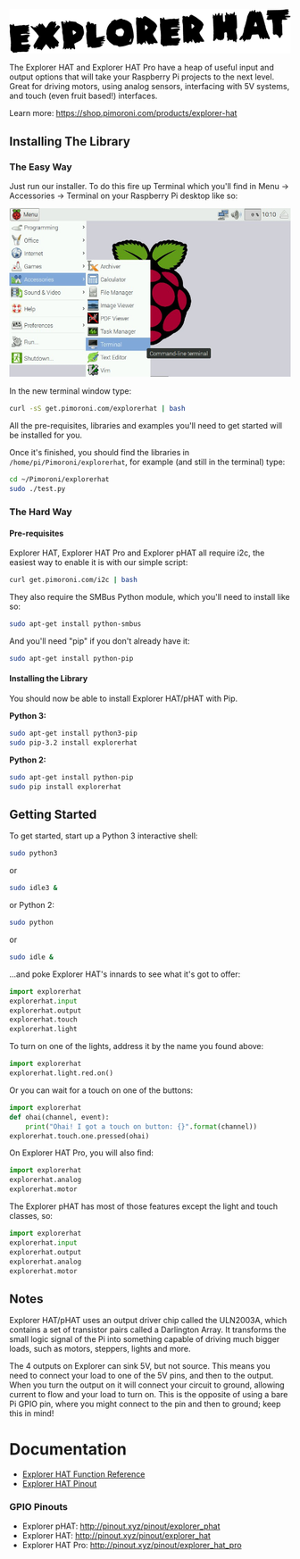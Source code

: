 ![Explorer HAT/pHAT](explorer-hat.png)

The Explorer HAT and Explorer HAT Pro have a heap of useful input and output options that will take your Raspberry Pi projects to the next level. Great for driving motors, using analog sensors, interfacing with 5V systems, and touch (even fruit based!) interfaces.

Learn more: https://shop.pimoroni.com/products/explorer-hat

## Installing The Library

### The Easy Way

Just run our installer. To do this fire up Terminal which you'll find in Menu -> Accessories -> Terminal on your Raspberry Pi desktop like so:

![Finding the terminal](terminal.jpg)

In the new terminal window type:

```bash
curl -sS get.pimoroni.com/explorerhat | bash
```

All the pre-requisites, libraries and examples you'll need to get started will be installed for you.

Once it's finished, you should find the libraries in `/home/pi/Pimoroni/explorerhat`, for example (and still in the terminal) type:

```bash
cd ~/Pimoroni/explorerhat
sudo ./test.py
```

### The Hard Way

#### Pre-requisites

Explorer HAT, Explorer HAT Pro and Explorer pHAT all require i2c, the easiest way to enable it is with our simple script:

```bash
curl get.pimoroni.com/i2c | bash
```

They also require the SMBus Python module, which you'll need to install like so:

```bash
sudo apt-get install python-smbus
```

And you'll need "pip" if you don't already have it:

```bash
sudo apt-get install python-pip
```

#### Installing the Library

You should now be able to install Explorer HAT/pHAT with Pip.

**Python 3:**

```bash
sudo apt-get install python3-pip
sudo pip-3.2 install explorerhat
```

**Python 2:**

```bash
sudo apt-get install python-pip
sudo pip install explorerhat
```

## Getting Started

To get started, start up a Python 3 interactive shell:

```bash
sudo python3
```

or

```bash
sudo idle3 &
```

or Python 2:

```bash
sudo python
```

or

```bash
sudo idle &
```

...and poke Explorer HAT's innards to see what it's got to offer:

```python
import explorerhat
explorerhat.input
explorerhat.output
explorerhat.touch
explorerhat.light
```

To turn on one of the lights, address it by the name you found above:

```python
import explorerhat
explorerhat.light.red.on()
```

Or you can wait for a touch on one of the buttons:

```python
import explorerhat
def ohai(channel, event):
    print("Ohai! I got a touch on button: {}".format(channel))
explorerhat.touch.one.pressed(ohai)
```

On Explorer HAT Pro, you will also find:

```python
import explorerhat
explorerhat.analog
explorerhat.motor
```

The Explorer pHAT has most of those features except the light and touch classes, so:

```python
import explorerhat
explorerhat.input
explorerhat.output
explorerhat.analog
explorerhat.motor
```

## Notes

Explorer HAT/pHAT uses an output driver chip called the ULN2003A, which contains a set of transistor pairs called a Darlington Array. It transforms the small logic signal of the Pi into something capable of driving much bigger loads, such as motors, steppers, lights and more. 

The 4 outputs on Explorer can sink 5V, but not source. This means you need to connect your load to one of the 5V pins, and then to the output. When you turn the output on it will connect your circuit to ground, allowing current to flow and your load to turn on. This is the opposite of using a bare Pi GPIO pin, where you might connect to the pin and then to ground; keep this in mind!


# Documentation

* [Explorer HAT Function Reference](/documentation/Function-reference.md)
* [Explorer HAT Pinout](/documentation/GPIO-pins.md)

### GPIO Pinouts

* Explorer pHAT: http://pinout.xyz/pinout/explorer_phat
* Explorer HAT: http://pinout.xyz/pinout/explorer_hat
* Explorer HAT Pro: http://pinout.xyz/pinout/explorer_hat_pro
